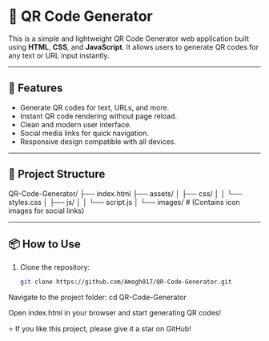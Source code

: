 # 📱 QR Code Generator

This is a simple and lightweight QR Code Generator web application built using **HTML**, **CSS**, and **JavaScript**. It allows users to generate QR codes for any text or URL input instantly.

---

## 🚀 Features
- Generate QR codes for text, URLs, and more.
- Instant QR code rendering without page reload.
- Clean and modern user interface.
- Social media links for quick navigation.
- Responsive design compatible with all devices.

---

## 📂 Project Structure
QR-Code-Generator/
├── index.html
├── assets/
│ ├── css/
│ │ └── styles.css
│ ├── js/
│ │ └── script.js
│ └── images/ # (Contains icon images for social links)


---

## 📦 How to Use
1. Clone the repository:
   ```bash
   git clone https://github.com/Amogh017/QR-Code-Generator.git

Navigate to the project folder: cd QR-Code-Generator

Open index.html in your browser and start generating QR codes!

⭐ If you like this project, please give it a star on GitHub!
